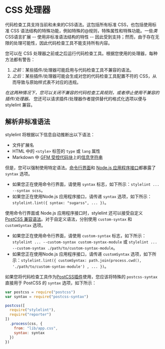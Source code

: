# CSS 处理器

代码检查工具支持当前和未来的CSS语法。这包括所有标准 CSS，也包括使用标准 CSS 语法结构的特殊功能，例如特殊的@规则，特殊属性和特殊功能。一些*类*CSS语言扩展 -- 使用非标准语法结构的特性 -- 因此受到支持；然而，由于存在无限的处理可能性，因此代码检查工具不能支持所有内容。

您可以在 CSS 处理器之前或之后运行代码检查工具。根据您使用的处理器，每种方法都有警告：

1.  *之前*：某些插件/处理器可能启用与代码检查工具不兼容的语法。
2.  *之后*：某些插件/处理器可能会生成对您的代码检查工具配置不符的 CSS，从而导致与原始样式表不对应的违规。

*在这两种情况下，您可以关闭不兼容的代码检查工具规则，或者停止使用不兼容的插件/处理器。* 您还可以请求插件/处理器作者提供替代的格式化选项以便与 stylelint 兼容。

## 解析非标准语法

stylelint 将根据以下信息自动推断出以下语法：

-   文件扩展名
-   HTML 中的 `<style>` 标签的 `type` 或 `lang` 属性
-   Markdown 中 [GFM 受控代码块](https://help.github.com/articles/creating-and-highlighting-code-blocks/)上的[信息字符串](https://github.github.com/gfm/#info-string)

但是，您可以强制使用特定语法。[命令行界面](cli.md)和 [Node.js 应用程序接口](node-api.md)都暴露了 `syntax` 选项。

-   如果您正在使用命令行界面，请使用 `syntax` 标志，如下所示：`stylelint ... --syntax scss`。
-   如果您正在使用Node.js 应用程序接口，请传递 `syntax` 选项，如下所示：`stylelint.lint({ syntax: "sugarss", ... })`。

使用命令行界面或 Node.js 应用程序接口时，stylelint 还可以接受自定义 [PostCSS 兼容语法](https://github.com/postcss/postcss#syntaxes)。对于自定义语法，分别使用 `custom-syntax` 和 `customSyntax` 选项。

-   如果您正在使用命令行界面，请使用 `custom-syntax` 标志，如下所示：`stylelint ... --custom-syntax custom-syntax-module` 或 `stylelint ... --custom-syntax ./path/to/custom-syntax-module`。
-   如果您正在使用Node.js 应用程序接口，请传递 `customSyntax` 选项，如下所示：`stylelint.lint({ customSyntax: path.join(process.cwd(), './path/to/custom-syntax-module') , ... })`。

如果您将代码检查工具作为[PostCSS插件](postcss-plugin.md)使用，您应该将特殊的 `postcss-syntax` 直接用于 PostCSS 的 `syntax` 选项，如下所示：

```js
var postcss = require("postcss")
var syntax = require("postcss-syntax")

postcss([
  require("stylelint"),
  require("reporter")
])
  .process(css, {
    from: "lib/app.css",
    syntax: syntax
  })
})
```
